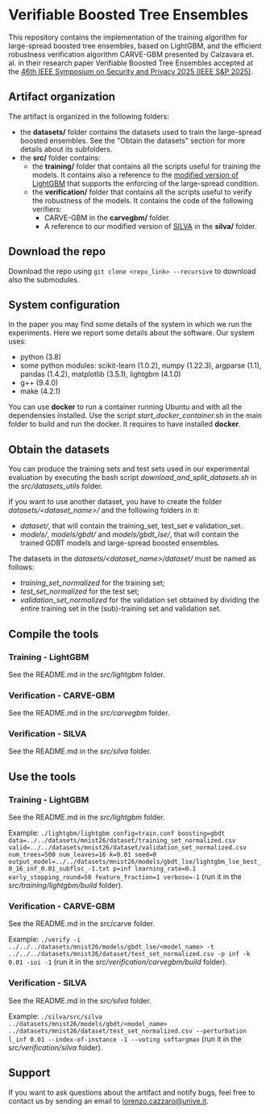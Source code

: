 # Verifiable Boosted Tree Ensembles

This repository contains the implementation of the training algorithm for large-spread boosted tree ensembles, based on LightGBM, and the efficient robustness verification algorithm CARVE-GBM presented by Calzavara et. al. in their research paper Verifiable Boosted Tree Ensembles accepted at the [46th IEEE Symposium on Security and Privacy 2025 (IEEE S&P 2025)](https://sp2025.ieee-security.org/).

## Artifact organization

The artifact is organized in the following folders:

- the **datasets/** folder contains the datasets used to train the large-spread boosted ensembles. See the "Obtain the datasets" section for more details about its subfolders.
- the **src/** folder contains:
	- the **training/** folder that contains all the scripts useful for training the models. It contains also a reference to the [modified version of LightGBM](https://github.com/LorenzoCazzaro/LightGBM-verifiable-boosted-tree-ensembles) that supports the enforcing of the large-spread condition.
	- the **verification/** folder that contains all the scripts useful to verify the robustness of the models. It contains the code of the following verifiers:
		- CARVE-GBM in the **carvegbm/** folder.
		- A reference to our modified version of [SILVA](https://github.com/LorenzoCazzaro/silva) in the **silva/** folder.

## Download the repo

Download the repo using `git clone <repo_link> --recursive` to download also the submodules.

## System configuration

In the paper you may find some details of the system in which we run the experiments. Here we report some details about the software. Our system uses:
<ul>
	<li> python (3.8) </li>
	<li> some python modules: scikit-learn (1.0.2), numpy (1.22.3), argparse (1.1), pandas (1.4.2), matplotlib (3.5.1), lightgbm (4.1.0)
	<li> g++ (9.4.0) </li>
	<li> make (4.2.1) </li>
</ul>

You can use **docker** to run a container running Ubuntu and with all the dependensies installed. Use the script *start_docker_container.sh* in the main folder to build and run the docker. It requires to have installed **docker**.

## Obtain the datasets

You can produce the training sets and test sets used in our experimental evaluation by executing the bash script <em>download_and_split_datasets.sh</em> in the <em>src/datasets_utils</em> folder.

If you want to use another dataset, you have to create the folder *datasets/<dataset_name>/* and the following folders in it:

- *dataset/*, that will contain the training_set, test_set e validation_set.</li>
- *models/*, *models/gbdt/* and *models/gbdt_lse/*, that will contain the trained GDBT models and large-spread boosted ensembles.</li>

The datasets in the *datasets/<dataset_name>/dataset/* must be named as follows:

- *training_set_normalized* for the training set;</li>
- *test_set_normalized* for the test set;</li>
- *validation_set_normalized* for the validation set obtained by dividing the entire training set in the (sub)-training set and validation set.</li>

## Compile the tools

### Training - LightGBM

See the README.md in the <em>src/lightgbm</em> folder.

### Verification - CARVE-GBM

See the README.md in the <em>src/carvegbm</em> folder.

### Verification - SILVA

See the README.md in the <em>src/silva</em> folder.

## Use the tools

### Training - LightGBM

See the README.md in the <em>src/lightgbm</em> folder.

Example: `./lightgbm/lightgbm config=train.conf boosting=gbdt data=../../datasets/mnist26/dataset/training_set_normalized.csv valid=../../datasets/mnist26/dataset/validation_set_normalized.csv num_trees=500 num_leaves=16 k=0.01 seed=0 output_model=../../datasets/mnist26/models/gbdt_lse/lightgbm_lse_best_0_16_inf_0.01_subflsc_-1.txt p=inf learning_rate=0.1 early_stopping_round=50 feature_fraction=1 verbose=-1` (run it in the <em>src/training/lightgbm/build</em> folder).

### Verification - CARVE-GBM

See the README.md in the src/carve folder.

Example: `./verify -i ../../../datasets/mnist26/models/gbdt_lse/<model_name> -t ../../../datasets/mnist26/dataset/test_set_normalized.csv -p inf -k 0.01 -ioi -1` (run it in the <em>src/verification/carvegbm/build</em> folder).

### Verification - SILVA

See the README.md in the <em>src/silva</em> folder.

Example: `./silva/src/silva ../datasets/mnist26/models/gbdt/<model_name> ../datasets/mnist26/dataset/test_set_normalized.csv --perturbation l_inf 0.01 --index-of-instance -1 --voting softargmax` (run it in the <em>src/verification/silva</em> folder).

## Support

If you want to ask questions about the artifact and notify bugs, feel free to contact us by sending an email to lorenzo.cazzaro@unive.it.
